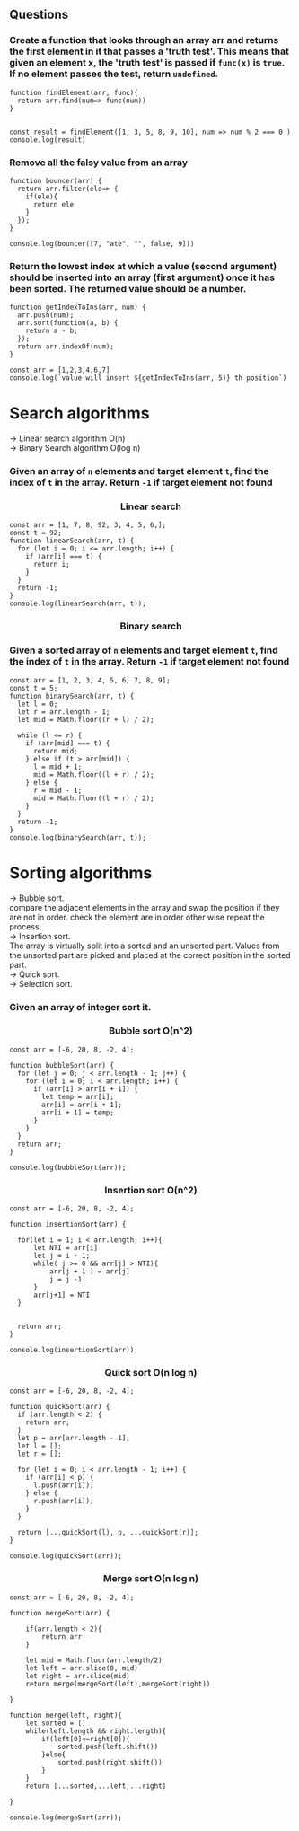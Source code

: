 ## Questions

### Create a function that looks through an array arr and returns the first element in it that passes a 'truth test'. This means that given an element x, the 'truth test' is passed if `func(x)` is `true`. If no element passes the test, return `undefined`.

```
function findElement(arr, func){
  return arr.find(num=> func(num))
}


const result = findElement([1, 3, 5, 8, 9, 10], num => num % 2 === 0 )
console.log(result)
```

### Remove all the falsy value from an array

```
function bouncer(arr) {
  return arr.filter(ele=> {
    if(ele){
      return ele
    }
  });
}

console.log(bouncer([7, "ate", "", false, 9]))
```

### Return the lowest index at which a value (second argument) should be inserted into an array (first argument) once it has been sorted. The returned value should be a number.

```
function getIndexToIns(arr, num) {
  arr.push(num);
  arr.sort(function(a, b) {
    return a - b;
  });
  return arr.indexOf(num);
}

const arr = [1,2,3,4,6,7]
console.log(`value will insert ${getIndexToIns(arr, 5)} th position`)
```

# Search algorithms

-> Linear search algorithm O(n) <br />
-> Binary Search algorithm O(log n) <br />

### Given an array of `n` elements and target element `t`, find the index of `t` in the array. Return `-1` if target element not found

<h3 align="center">Linear search</h3>

```
const arr = [1, 7, 8, 92, 3, 4, 5, 6,];
const t = 92;
function linearSearch(arr, t) {
  for (let i = 0; i <= arr.length; i++) {
    if (arr[i] === t) {
      return i;
    }
  }
  return -1;
}
console.log(linearSearch(arr, t));
```
<h3 align="center">Binary search</h3>

### Given a sorted array of `n` elements and target element `t`, find the index of `t` in the array. Return `-1` if target element not found

```
const arr = [1, 2, 3, 4, 5, 6, 7, 8, 9];
const t = 5;
function binarySearch(arr, t) {
  let l = 0;
  let r = arr.length - 1;
  let mid = Math.floor((r + l) / 2);

  while (l <= r) {
    if (arr[mid] === t) {
      return mid;
    } else if (t > arr[mid]) {
      l = mid + 1;
      mid = Math.floor((l + r) / 2);
    } else {
      r = mid - 1;
      mid = Math.floor((l + r) / 2);
    }
  }
  return -1;
}
console.log(binarySearch(arr, t));
```

# Sorting algorithms
-> Bubble sort.<br />
   compare the adjacent elements in the array and swap the position if they are not in order. check the element are in order other wise repeat the process.<br />
-> Insertion sort.<br />
    The array is virtually split into a sorted and an unsorted part. Values from the unsorted part are picked and placed at the correct position in the sorted part. <br />
-> Quick sort.<br />
-> Selection sort.<br />

 ### Given an array of integer sort it.

<h3 align="center">Bubble sort O(n^2)</h3>

```
const arr = [-6, 20, 8, -2, 4];

function bubbleSort(arr) {
  for (let j = 0; j < arr.length - 1; j++) {
    for (let i = 0; i < arr.length; i++) {
      if (arr[i] > arr[i + 1]) {
        let temp = arr[i];
        arr[i] = arr[i + 1];
        arr[i + 1] = temp;
      }
    }
  }
  return arr;
}

console.log(bubbleSort(arr));

```
<h3 align="center">Insertion sort O(n^2)</h3>

```
const arr = [-6, 20, 8, -2, 4];

function insertionSort(arr) {
  
  for(let i = 1; i < arr.length; i++){
      let NTI = arr[i]
      let j = i - 1;
      while( j >= 0 && arr[j] > NTI){
          arr[j + 1 ] = arr[j]
          j = j -1
      }
      arr[j+1] = NTI
  }
  
  
  return arr;
}

console.log(insertionSort(arr));
```
<h3 align="center">Quick sort O(n log n)</h3>

```
const arr = [-6, 20, 8, -2, 4];

function quickSort(arr) {
  if (arr.length < 2) {
    return arr;
  }
  let p = arr[arr.length - 1];
  let l = [];
  let r = [];

  for (let i = 0; i < arr.length - 1; i++) {
    if (arr[i] < p) {
      l.push(arr[i]);
    } else {
      r.push(arr[i]);
    }
  }

  return [...quickSort(l), p, ...quickSort(r)];
}

console.log(quickSort(arr));
```

<h3 align="center">Merge sort O(n log n)</h3>

```
const arr = [-6, 20, 8, -2, 4];

function mergeSort(arr) {
    
    if(arr.length < 2){
        return arr
    }
    
    let mid = Math.floor(arr.length/2)
    let left = arr.slice(0, mid)
    let right = arr.slice(mid)
    return merge(mergeSort(left),mergeSort(right))

}

function merge(left, right){
    let sorted = []
    while(left.length && right.length){
        if(left[0]<=right[0]){
            sorted.push(left.shift())
        }else{
            sorted.push(right.shift())
        }
    }
    return [...sorted,...left,...right]
    
}

console.log(mergeSort(arr));
```
